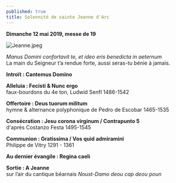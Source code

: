 ```yaml
---
published: true
title: Solennité de sainte Jeanne d'Arc
---
```

**Dimanche 12 mai 2019, messe de 19**

![Jeanne.jpeg]({{site.baseurl}}/images/Jeanne.jpeg)

*Manus Domini confortavit te, et ideo eris benedicta in aeternum*  
La main du Seigneur t’a rendue forte, aussi seras-tu bénie à jamais.

**Introït : Cantemus Domino**

**Alleluia : Fecisti & Nunc ergo**  
faux-bourdons du 4e ton, Ludwid Senfl 1486-1542

**Offertoire : Deus tuorum militum**  
hymne & alternance polyphonique de Pedro de Escobar 1465-1535

**Consécration : Jesu corona virginum / Contrapunto 5**  
d'après Costanzo Festa 1495-1545

**Communion : Gratissima / Vos quid admiramini**  
Philippe de Vitry 1291 - 1361

**Au dernier évangile : Regina caeli**

**Sortie : A Jeanne**  
sur l’air du cantique béarnais *Noust-Damo deou cap deou poun*
